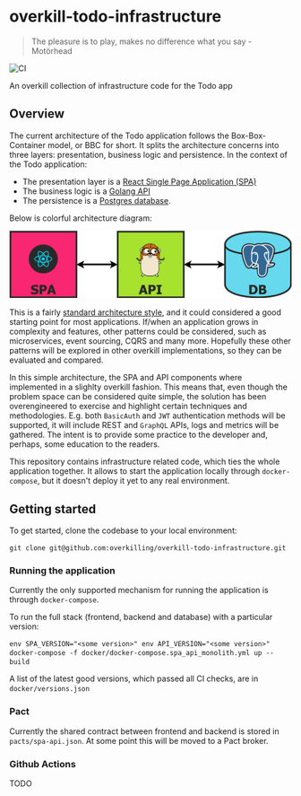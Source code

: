 # overkill-todo-infrastructure

> The pleasure is to play, makes no difference what you say - Motörhead

![CI](https://github.com/overkilling/overkill-todo-infrastructure/workflows/CI/badge.svg?branch=master)

An overkill collection of infrastructure code for the Todo app

## Overview

The current architecture of the Todo application follows the Box-Box-Container model, or BBC for short.
It splits the architecture concerns into three layers: presentation, business logic and persistence.
In the context of the Todo application:

* The presentation layer is a [React Single Page Application (SPA)](https://github.com/overkilling/overkill-todo-spa-frontend)
* The business logic is a [Golang API](https://github.com/overkilling/overkill-todo-monolith-api)
* The persistence is a [Postgres database](https://www.postgresql.org/).

Below is colorful architecture diagram:

![Diagram](/.github/diagram.png?raw=true)

This is a fairly [standard architecture style](https://martinfowler.com/bliki/PresentationDomainDataLayering.html), and it could considered a good starting point for most applications.
If/when an application grows in complexity and features, other patterns could be considered, such as  microservices, event sourcing, CQRS and many more.
Hopefully these other patterns will be explored in other overkill implementations, so they can be evaluated and compared.

In this simple architecture, the SPA and API components where implemented in a slighlty overkill fashion.
This means that, even though the problem space can be considered quite simple, the solution has been overengineered to exercise and highlight certain techniques and methodologies.
E.g. both `BasicAuth` and `JWT` authentication methods will be supported, it will include REST and `GraphQL` APIs, logs and metrics will be gathered.
The intent is to provide some practice to the developer and, perhaps, some education to the readers.

This repository contains infrastructure related code, which ties the whole application together.
It allows to start the application locally through `docker-compose`, but it doesn't deploy it yet to any real environment.

## Getting started

To get started, clone the codebase to your local environment:

```
git clone git@github.com:overkilling/overkill-todo-infrastructure.git
```

### Running the application

Currently the only supported mechanism for running the application is through `docker-compose`.

To run the full stack (frontend, backend and database) with a particular version:

```
env SPA_VERSION="<some version>" env API_VERSION="<some version>" docker-compose -f docker/docker-compose.spa_api_monolith.yml up --build
```

A list of the latest good versions, which passed all CI checks, are in `docker/versions.json`

### Pact

Currently the shared contract between frontend and backend is stored in `pacts/spa-api.json`.
At some point this will be moved to a Pact broker.

### Github Actions

TODO

